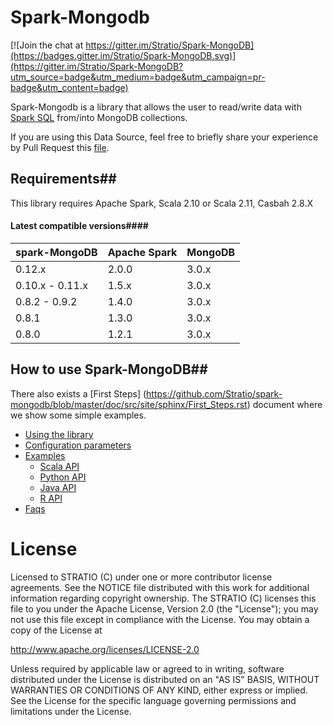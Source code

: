 # Spark-Mongodb

[![Join the chat at https://gitter.im/Stratio/Spark-MongoDB](https://badges.gitter.im/Stratio/Spark-MongoDB.svg)](https://gitter.im/Stratio/Spark-MongoDB?utm_source=badge&utm_medium=badge&utm_campaign=pr-badge&utm_content=badge)

Spark-Mongodb is a library that allows the user to read/write data with [Spark SQL](http://spark.apache.org/docs/latest/sql-programming-guide.html)
from/into MongoDB collections.

If you are using this Data Source, feel free to briefly share your experience by Pull Request this [file](https://github.com/Stratio/spark-mongodb/blob/master/doc/src/site/sphinx/PoweredBy.rst).

## Requirements##

This library requires Apache Spark, Scala 2.10 or Scala 2.11, Casbah 2.8.X

#### Latest compatible versions####

| spark-MongoDB     | Apache Spark  | MongoDB  | 
| ----------------- | ------------- | -------- |
| 0.12.x            | 2.0.0         | 3.0.x    |
| 0.10.x - 0.11.x   | 1.5.x         | 3.0.x    | 
| 0.8.2 - 0.9.2     | 1.4.0         | 3.0.x    | 
| 0.8.1             | 1.3.0         | 3.0.x    | 
| 0.8.0             | 1.2.1         | 3.0.x    | 


## How to use Spark-MongoDB##

There also exists a [First Steps] (<https://github.com/Stratio/spark-mongodb/blob/master/doc/src/site/sphinx/First_Steps.rst>) document where we show some simple examples.

- [Using the library](https://github.com/Stratio/spark-mongodb/blob/master/doc/src/site/sphinx/First_Steps.rst#using-the-library)
- [Configuration parameters](https://github.com/Stratio/spark-mongodb/blob/master/doc/src/site/sphinx/First_Steps.rst#configuration-parameters)
- [Examples](https://github.com/Stratio/spark-mongodb/blob/master/doc/src/site/sphinx/First_Steps.rst#examples)
    - [Scala API](https://github.com/Stratio/spark-mongodb/blob/master/doc/src/site/sphinx/First_Steps.rst#scala-api)
    - [Python API](https://github.com/Stratio/spark-mongodb/blob/master/doc/src/site/sphinx/First_Steps.rst#python-api)
    - [Java API](https://github.com/Stratio/spark-mongodb/blob/master/doc/src/site/sphinx/First_Steps.rst#java-api)
    - [R API](https://github.com/Stratio/spark-mongodb/blob/master/doc/src/site/sphinx/First_Steps.rst#r-api)
- [Faqs](https://github.com/Stratio/spark-mongodb/blob/master/doc/src/site/sphinx/faqs.rst)



# License #

Licensed to STRATIO (C) under one or more contributor license agreements.
See the NOTICE file distributed with this work for additional information
regarding copyright ownership.  The STRATIO (C) licenses this file
to you under the Apache License, Version 2.0 (the
"License"); you may not use this file except in compliance
with the License.  You may obtain a copy of the License at

  http://www.apache.org/licenses/LICENSE-2.0

Unless required by applicable law or agreed to in writing,
software distributed under the License is distributed on an
"AS IS" BASIS, WITHOUT WARRANTIES OR CONDITIONS OF ANY
KIND, either express or implied.  See the License for the
specific language governing permissions and limitations
under the License.

